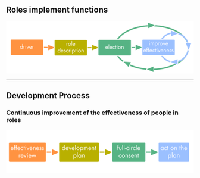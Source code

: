 ## Roles implement functions

![inline,fit](img/people-and-roles/driver-role-selection-development.png)

---

## Development Process ##

### Continuous improvement of the effectiveness of people in roles ###


![inline,fit](img/people-and-roles/development-process.png)


